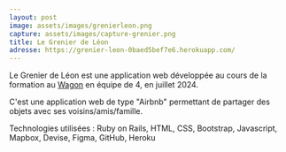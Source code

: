 ```yaml
---
layout: post
image: assets/images/grenierleon.png
capture: assets/images/capture-grenier.png
title: Le Grenier de Léon
adresse: https://grenier-leon-0baed5bef7e6.herokuapp.com/
---
```


Le Grenier de Léon est une application web développée au cours de la formation au <a href="https://www.lewagon.com/fr/" target="_blank">Wagon</a> en équipe de 4, en juillet 2024.

C'est une application web de type "Airbnb" permettant de partager des objets avec ses voisins/amis/famille.

Technologies utilisées : Ruby on Rails, HTML, CSS, Bootstrap, Javascript, Mapbox, Devise, Figma, GitHub, Heroku
